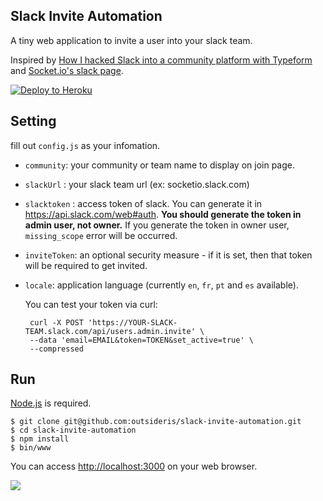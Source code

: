 Slack Invite Automation
------------

A tiny web application to invite a user into your slack team.

Inspired by
[How I hacked Slack into a community platform with Typeform](https://levels.io/slack-typeform-auto-invite-sign-ups/)
and
[Socket.io's slack page](http://socket.io/slack/).

[![Deploy to Heroku](https://www.herokucdn.com/deploy/button.png)](https://heroku.com/deploy)

## Setting
fill out `config.js` as your infomation.

* `community`: your community or team name to display on join page.
* `slackUrl` : your slack team url (ex: socketio.slack.com)
* `slacktoken` : access token of slack.
  You can generate it in <https://api.slack.com/web#auth>.
  **You should generate the token in admin user, not owner.**
  If you generate the token in owner user, `missing_scope` error will be occurred.
* `inviteToken`: an optional security measure - if it is set, then that token will be required to get invited.
* `locale`: application language (currently `en`, `fr`, `pt` and `es` available).

  You can test your token via curl:

  ```shell
   curl -X POST 'https://YOUR-SLACK-TEAM.slack.com/api/users.admin.invite' \
   --data 'email=EMAIL&token=TOKEN&set_active=true' \
   --compressed
  ```

## Run
[Node.js](http://nodejs.org/) is required.

```shell
$ git clone git@github.com:outsideris/slack-invite-automation.git
$ cd slack-invite-automation
$ npm install
$ bin/www
```

You can access <http://localhost:3000> on your web browser.

![](https://raw.github.com/outsideris/slack-invite-automation/master/screenshots/join-page.jpg)
